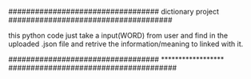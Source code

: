 ################################## dictionary project #####################################

this python code just take a input(WORD) from user and find in the uploaded .json file and retrive the information/meaning to linked with it.

##################################  ****************** ######################################
